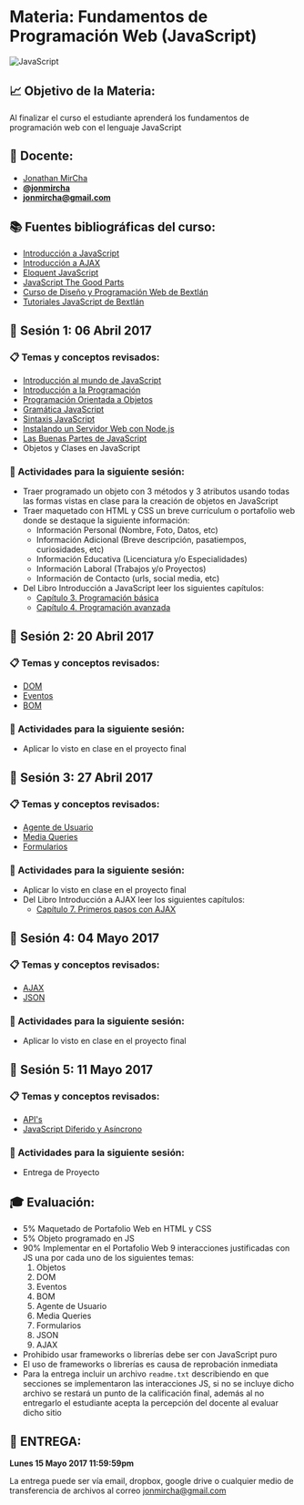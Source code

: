 # Materia: Fundamentos de Programación Web (JavaScript)

![JavaScript](http://bextlan.com/img/para-cursos/javascript.jpg)

## :chart_with_upwards_trend: Objetivo de la Materia:

Al finalizar el curso el estudiante aprenderá los fundamentos de programación web con el lenguaje JavaScript

## :bow: Docente:

* [Jonathan MirCha](http://jonmircha.com)
* **[@jonmircha](https://twitter.com/jonmircha)**
* **[jonmircha@gmail.com](mailto:jonmircha@gmail.com)**

## :books: Fuentes bibliográficas del curso:

* [Introducción a JavaScript](http://librosweb.es/libro/javascript/)
* [Introducción a AJAX](http://librosweb.es/libro/ajax/)
* [Eloquent JavaScript](http://eloquentjavascript.net/)
* [JavaScript The Good Parts](https://www.ebooks-it.net/ebook/javascript-the-good-parts)
* [Curso de Diseño y Programación Web de Bextlán](http://bextlan.com/cursos/web/)
* [Tutoriales JavaScript de Bextlán](http://bextlan.com/tutoriales/javascript/)


## :school: Sesión 1: 06 Abril 2017

### :clipboard: Temas y conceptos revisados:

* [Introducción al mundo de JavaScript](./teoria-intro-js.md)
* [Introducción a la Programación](./teoria-poo-js.md)
* [Programación Orientada a Objetos](./teoria-poo-js.md#programaciÓn-orientada-a-objetos)
* [Gramática JavaScript](./teoria-poo-js.md#gramática-javascript)
* [Sintaxis JavaScript](./teoria-poo-js.md#sintaxis-javascript)
* [Instalando un Servidor Web con Node.js](./teoria-poo-js.md#servidor-web)
* [Las Buenas Partes de JavaScript](./teoria-poo-js.md#las-buenas-partes-de-javascript)
* Objetos y Clases en JavaScript

### :pencil: Actividades para la siguiente sesión: 

* Traer programado un objeto con 3 métodos y 3 atributos usando todas las formas vistas en clase para la creación de objetos en JavaScript
* Traer maquetado con HTML y CSS un breve currículum o portafolio web donde se destaque la siguiente información:
	* Información Personal (Nombre, Foto, Datos, etc)
	* Información Adicional (Breve descripción, pasatiempos, curiosidades, etc)
	* Información Educativa (Licenciatura y/o Especialidades)
	* Información Laboral (Trabajos y/o Proyectos)
	* Información de Contacto (urls, social media, etc)
* Del Libro Introducción a JavaScript leer los siguientes capítulos:
	* [Capítulo 3. Programación básica](http://librosweb.es/libro/javascript/capitulo_3.html)
	* [Capítulo 4. Programación avanzada](http://librosweb.es/libro/javascript/capitulo_4.html)


## :school: Sesión 2: 20 Abril 2017

### :clipboard: Temas y conceptos revisados:

* [DOM](./teoria-poo-js.md#dom)
* [Eventos](./teoria-poo-js.md#eventos)
* [BOM](./teoria-poo-js.md#bom)

### :pencil: Actividades para la siguiente sesión:

* Aplicar lo visto en clase en el proyecto final


## :school: Sesión 3: 27 Abril 2017

### :clipboard: Temas y conceptos revisados: 

* [Agente de Usuario](./teoria-poo-js.md#agente-de-usuario)
* [Media Queries](./teoria-poo-js.md#media-queries)
* [Formularios](./teoria-poo-js.md#formularios)

### :pencil: Actividades para la siguiente sesión:

* Aplicar lo visto en clase en el proyecto final
* Del Libro Introducción a AJAX leer los siguientes capítulos:
	* [Capítulo 7. Primeros pasos con AJAX](http://librosweb.es/libro/ajax/capitulo_7.html)


## :school: Sesión 4: 04 Mayo 2017

### :clipboard: Temas y conceptos revisados:

* [AJAX](./teoria-poo-js.md#ajax)
* [JSON](./teoria-poo-js.md#json)

### :pencil: Actividades para la siguiente sesión:

* Aplicar lo visto en clase en el proyecto final


## :school: Sesión 5: 11 Mayo 2017

### :clipboard: Temas y conceptos revisados: 

* [API's](./teoria-poo-js.md#apis)
* [JavaScript Diferido y Asíncrono](./teoria-poo-js.md#javascript-diferido-y-asíncrono)

### :pencil: Actividades para la siguiente sesión: 

* Entrega de Proyecto

## :mortar_board: Evaluación:

*  5% Maquetado de Portafolio Web en HTML y CSS
*  5% Objeto programado en JS
* 90% Implementar en el Portafolio Web 9 interacciones justificadas con JS una por cada uno de los siguientes temas:
	1. Objetos
	1. DOM
	1. Eventos
	1. BOM
	1. Agente de Usuario
	1. Media Queries
	1. Formularios
	1. JSON
	1. AJAX
* Prohibido usar frameworks o librerías debe ser con JavaScript puro
* El uso de frameworks o librerías es causa de reprobación inmediata
* Para la entrega incluir un archivo `readme.txt` describiendo en que secciones se implementaron las interacciones JS, si no se incluye dicho archivo se restará un punto de la calificación final, además al no entregarlo el estudiante acepta la percepción del docente al evaluar dicho sitio

## :date: ENTREGA:

**Lunes 15 Mayo 2017 11:59:59pm**

La entrega puede ser vía email, dropbox, google drive o cualquier medio de transferencia de archivos al correo jonmircha@gmail.com